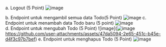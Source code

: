 a. Logout (5 Point)
![image](https://github.com/user-attachments/assets/c9f818ab-94b8-453e-94a1-857be0681db3)

b. Endpoint untuk mengambil semua data Todo(5 Point)
![image](https://github.com/user-attachments/assets/8e3376fa-bc12-4d21-9b64-a0ff8f8d648f)
c. Endpoint untuk menambah data Todo baru (5 point)
![image](https://github.com/user-attachments/assets/402dca25-3a00-4091-85f5-e984e4102011)\
d. Endpoint untuk mengubah Todo (5 Point)
![image](![image](https://github.com/user-attachments/assets/fd0251ed-9661-470f-a99d-1b5312d16346)
https://github.com/user-attachments/assets/47da5094-2e65-451c-b45e-d4f3c97b7bef)
e. Endpoint untuk menghapus Todo (5 Point)
![image](https://github.com/user-attachments/assets/441a439b-756f-447a-bdc3-929049aba142)
